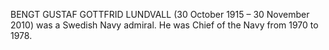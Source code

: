 BENGT GUSTAF GOTTFRID LUNDVALL (30 October 1915 – 30 November 2010) was a Swedish Navy admiral. He was Chief of the Navy from 1970 to 1978.
